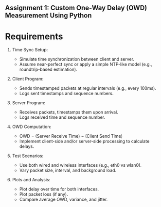 ## Assignment 1: Custom One-Way Delay (OWD) Measurement Using Python

# Requirements
1. Time Sync Setup:
    - Simulate time synchronization between client and server.
    - Assume near-perfect sync or apply a simple NTP-like model (e.g., roundtrip-based estimation).

2. Client Program:
    - Sends timestamped packets at regular intervals (e.g., every 100ms).
    - Logs sent timestamps and sequence numbers.

3. Server Program:
    - Receives packets, timestamps them upon arrival.
    - Logs received time and sequence number.
4. OWD Computation:
    - OWD = (Server Receive Time) − (Client Send Time)
    - Implement client-side and/or server-side processing to calculate delays.
5. Test Scenarios:
    - Use both wired and wireless interfaces (e.g., eth0 vs wlan0).
    - Vary packet size, interval, and background load.
6. Plots and Analysis:
    - Plot delay over time for both interfaces.
    - Plot packet loss (if any).
    - Compare average OWD, variance, and jitter.